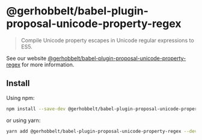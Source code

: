 # @gerhobbelt/babel-plugin-proposal-unicode-property-regex

> Compile Unicode property escapes in Unicode regular expressions to ES5.

See our website [@gerhobbelt/babel-plugin-proposal-unicode-property-regex](https://babeljs.io/docs/en/next/babel-plugin-proposal-unicode-property-regex.html) for more information.

## Install

Using npm:

```sh
npm install --save-dev @gerhobbelt/babel-plugin-proposal-unicode-property-regex
```

or using yarn:

```sh
yarn add @gerhobbelt/babel-plugin-proposal-unicode-property-regex --dev
```
